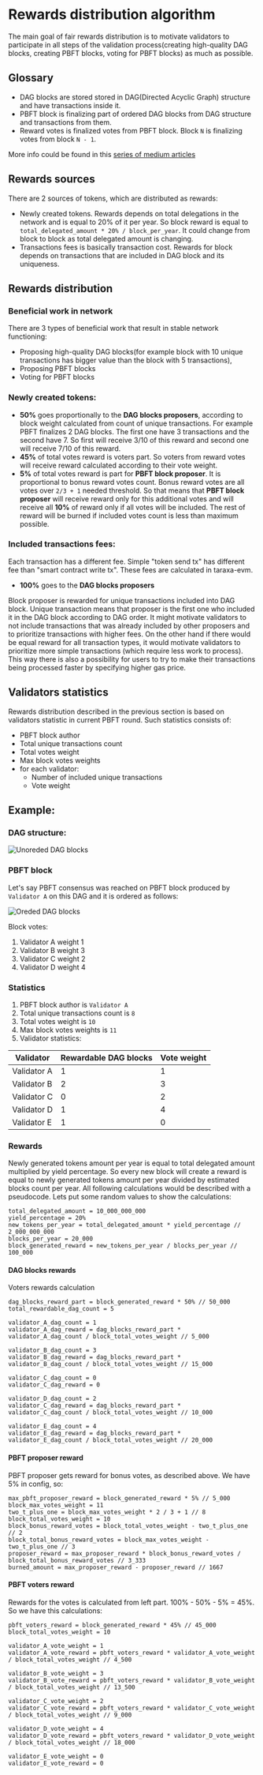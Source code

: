 # Rewards distribution algorithm

The main goal of fair rewards distribution is to motivate validators to participate in all steps of the validation process(creating high-quality DAG blocks, creating PBFT blocks, voting for PBFT blocks) as much as possible.

## Glossary

* DAG blocks are stored stored in DAG(Directed Acyclic Graph) structure and have transactions inside it. 
* PBFT block is finalizing part of ordered DAG blocks from DAG structure and transactions from them. 
* Reward votes is finalized votes from PBFT block. Block `N` is finalizing votes from block `N - 1`.

More info could be found in this [series of medium articles](https://medium.com/taraxa-project/tagged/taraxa-tech)

## Rewards sources

There are 2 sources of tokens, which are distributed as rewards:
* Newly created tokens. Rewards depends on total delegations in the network and is equal to 20% of it per year. So block reward is equal to `total_delegated_amount * 20% / block_per_year`. It could change from block to block as total delegated amount is changing.
* Transactions fees is basically transaction cost. Rewards for block depends on transactions that are included in DAG block and its uniqueness.

## Rewards distribution

### Beneficial work in network

There are 3 types of beneficial work that result in stable network functioning:

* Proposing high-quality DAG blocks(for example block with 10 unique transactions has bigger value than the block with 5 transactions),
* Proposing PBFT blocks
* Voting for PBFT blocks

### Newly created tokens:

* **50%** goes proportionally to the **DAG blocks proposers**, according to block weight calculated from count of unique transactions. For example PBFT finalizes 2 DAG blocks. The first one have 3 transactions and the second have 7. So first will receive 3/10 of this reward and second one will receive 7/10 of this reward.
* **45%** of total votes reward is voters part. So voters from reward votes will receive reward calculated according to their vote weight.
* **5%** of total votes reward is part for **PBFT block proposer**. It is proportional to bonus reward votes count. Bonus reward votes are all votes over `2/3 + 1` needed threshold. So that means that **PBFT block proposer** will receive reward only for this additional votes and will receive all **10%** of reward only if all votes will be included. The rest of reward will be burned if included votes count is less than maximum possible.

### Included transactions fees:

Each transaction has a different fee. Simple "token send tx" has different fee than "smart contract write tx". These fees are calculated in taraxa-evm. 

* **100%** goes to the **DAG blocks proposers**

Block proposer is rewarded for unique transactions included into DAG block. Unique transaction means that proposer is the first one who included it in the DAG block according to DAG order. It might motivate validators to not include transactions that was already included by other proposers and to prioritize transactions with higher fees. On the other hand if there would be equal reward for all transaction types, it would motivate validators to prioritize more simple transactions (which require less work to process). This way there is also a possibility for users to try to make their transactions being processed faster by specifying higher gas price. 


## Validators statistics

Rewards distribution described in the previous section is based on validators statistic in current PBFT round. Such statistics consists of:
* PBFT block author
* Total unique transactions count 
* Total votes weight 
* Max block votes weights
* for each validator:
    * Number of included unique transactions 
    * Vote weight 

## Example:

### DAG structure:

![Unoreded DAG blocks](./images/DAG_unordered.png?raw=true "Unordered DAG blocks")

### PBFT block

Let's say PBFT consensus was reached on PBFT block produced by `Validator A` on this DAG and it is ordered as follows:

![Oreded DAG blocks](./images/DAG_ordered.png?raw=true "Ordered DAG blocks")

Block votes:
1. Validator A weight 1
2. Validator B weight 3
3. Validator C weight 2
4. Validator D weight 4

### Statistics 

1. PBFT block author is `Validator A`
2. Total unique transactions count is `8`
3. Total votes weight is `10`
4. Max block votes weights is `11`
5. Validator statistics:

Validator   | Rewardable DAG blocks | Vote weight |
----------  | ------------------- | ----------- | 
Validator A | 1 | 1 |
Validator B | 2 | 3 |
Validator C | 0 | 2 |
Validator D | 1 | 4 |
Validator E | 1 | 0 |

### Rewards

Newly generated tokens amount per year is equal to total delegated amount multiplied by yield percentage. So every new block will create a reward is equal to newly generated tokens amount per year divided by estimated blocks count per year. All following calculations would be described with a pseudocode. Lets put some random values to show the calculations:
```
total_delegated_amount = 10_000_000_000
yield_percentage = 20%
new_tokens_per_year = total_delegated_amount * yield_percentage // 2_000_000_000
blocks_per_year = 20_000
block_generated_reward = new_tokens_per_year / blocks_per_year // 100_000
```

#### DAG blocks rewards

Voters rewards calculation
```
dag_blocks_reward_part = block_generated_reward * 50% // 50_000
total_rewardable_dag_count = 5

validator_A_dag_count = 1
validator_A_dag_reward = dag_blocks_reward_part * validator_A_dag_count / block_total_votes_weight // 5_000

validator_B_dag_count = 3
validator_B_dag_reward = dag_blocks_reward_part * validator_B_dag_count / block_total_votes_weight // 15_000

validator_C_dag_count = 0
validator_C_dag_reward = 0

validator_D_dag_count = 2
validator_C_dag_reward = dag_blocks_reward_part * validator_C_dag_count / block_total_votes_weight // 10_000

validator_E_dag_count = 4
validator_E_dag_reward = dag_blocks_reward_part * validator_E_dag_count / block_total_votes_weight // 20_000
```

#### PBFT proposer reward

PBFT proposer gets reward for bonus votes, as described above. We have 5% in config, so:
```
max_pbft_proposer_reward = block_generated_reward * 5% // 5_000
block_max_votes_weight = 11
two_t_plus_one = block_max_votes_weight * 2 / 3 + 1 // 8
block_total_votes_weight = 10
block_bonus_reward_votes = block_total_votes_weight - two_t_plus_one // 2
block_total_bonus_reward_votes = block_max_votes_weight - two_t_plus_one // 3
proposer_reward = max_proposer_reward * block_bonus_reward_votes / block_total_bonus_reward_votes // 3_333
burned_amount = max_proposer_reward - proposer_reward // 1667
```

#### PBFT voters reward

Rewards for the votes is calculated from left part. 100% - 50% - 5% = 45%. So we have this calculations:
```
pbft_voters_reward = block_generated_reward * 45% // 45_000
block_total_votes_weight = 10

validator_A_vote_weight = 1
validator_A_vote_reward = pbft_voters_reward * validator_A_vote_weight / block_total_votes_weight // 4_500

validator_B_vote_weight = 3
validator_B_vote_reward = pbft_voters_reward * validator_B_vote_weight / block_total_votes_weight // 13_500

validator_C_vote_weight = 2
validator_C_vote_reward = pbft_voters_reward * validator_C_vote_weight / block_total_votes_weight // 9_000

validator_D_vote_weight = 4
validator_D_vote_reward = pbft_voters_reward * validator_D_vote_weight / block_total_votes_weight // 18_000

validator_E_vote_weight = 0
validator_E_vote_reward = 0
```

